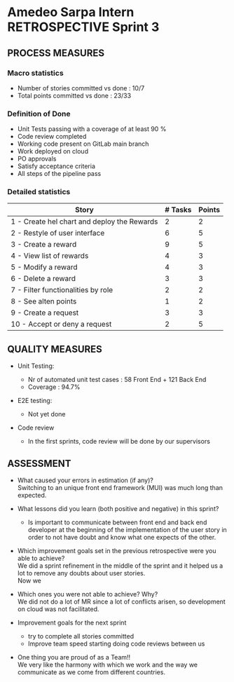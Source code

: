 # Amedeo Sarpa Intern RETROSPECTIVE Sprint 3

## PROCESS MEASURES

### Macro statistics

- Number of stories committed vs done : 10/7
- Total points committed vs done : 23/33

### Definition of Done

- Unit Tests passing with a coverage of at least 90 %
- Code review completed
- Working code present on GitLab main branch
- Work deployed on cloud
- PO approvals
- Satisfy acceptance criteria
- All steps of the pipeline pass

### Detailed statistics

| Story                                       | # Tasks | Points | 
| ------------------------------------------- | ------- | ------ | 
| 1 - Create hel chart and deploy the Rewards | 2       | 2      | 
| 2 - Restyle of user interface               | 6       | 5      | 
| 3 - Create a reward                         | 9       | 5      | 
| 4 - View list of rewards                    | 4       | 3      | 
| 5 - Modify a reward                         | 4       | 3      | 
| 6 - Delete a reward                         | 3       | 3      | 
| 7 - Filter functionalities by role          | 2       | 2      | 
| 8 - See alten points                        | 1       | 2      | 
| 9 - Create a request                        | 3       | 3      | 
| 10 - Accept or deny a request               | 2       | 5      | 

## QUALITY MEASURES

- Unit Testing:

  - Nr of automated unit test cases : 58 Front End + 121 Back End
  - Coverage : 94.7%

- E2E testing:
  - Not yet done
- Code review
  - In the first sprints, code review will be done by our supervisors

## ASSESSMENT

- What caused your errors in estimation (if any)? <br> Switching to an unique front end framework (MUI) was much long than expected.

- What lessons did you learn (both positive and negative) in this sprint?

  - Is important to communicate between front end and back end developer at the beginning of the implementation of the user story in order to not have doubt and know what one expects of the other.

- Which improvement goals set in the previous retrospective were you able to achieve? <br>
  We did a sprint refinement in the middle of the sprint and it helped us a lot to remove any doubts about user stories. <br> Now we
- Which ones you were not able to achieve? Why?<br>
  We did not do a lot of MR since a lot of conflicts arisen, so development on cloud was not facilitated.

- Improvement goals for the next sprint <br>

  - try to complete all stories committed
  - Improve team speed starting doing code reviews between us

- One thing you are proud of as a Team!!<br>
  We very like the harmony with which we work and the way we communicate as we come from different countries.
